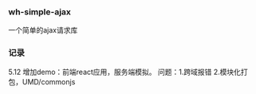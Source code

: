 ### wh-simple-ajax

一个简单的ajax请求库

### 记录
5.12
增加demo：前端react应用，服务端模拟。
问题：1.跨域报错 2.模块化打包，UMD/commonjs